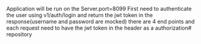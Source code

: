 Application will be run on the Server.port=8099
First need to authenticate the user using v1/auth/login and return the jwt token in the response(username and password are mocked)
there are 4 end points and each request need to have the jwt token in the header as a authorization# repository
